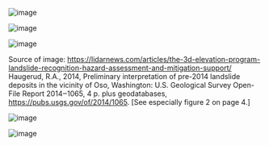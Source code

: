 ![image](https://github.com/jcsias/jcsias.github.io/assets/149276387/747bfd03-cc75-4a38-a8fd-0e9a1232c7ce)


![image](https://github.com/jcsias/jcsias.github.io/assets/149276387/44b795e0-1751-42e0-a775-b233baeeadd4)


![image](https://github.com/jcsias/jcsias.github.io/assets/149276387/a6f64b4b-c332-47de-93c3-aafa9630f4a9)


Source of image:
https://lidarnews.com/articles/the-3d-elevation-program-landslide-recognition-hazard-assessment-and-mitigation-support/
Haugerud, R.A., 2014, Preliminary interpretation of pre-2014 landslide deposits in the vicinity of Oso, Washington: U.S. Geological Survey Open-File Report 2014‒1065, 4 p. plus geodatabases, https://pubs.usgs.gov/of/2014/1065. [See especially figure 2 on page 4.]

![image](https://github.com/jcsias/jcsias.github.io/assets/149276387/bf32d59a-9744-431d-8971-aa5b8560224f)

![image](https://github.com/jcsias/jcsias.github.io/assets/149276387/6252098d-5fcf-43d6-a73d-f0fe5813ce3d)









